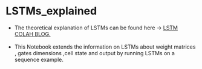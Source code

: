# LSTMs_explained  <br>

<ul><li>The theoretical explanation of LSTMs can be found here -> <a href="https://colah.github.io/posts/2015-08-Understanding-LSTMs/">LSTM COLAH BLOG.</a></li>  <br><li>This Notebook extends the information on LSTMs about weight matrices , gates dimensions ,cell state and output by running LSTMs on a sequence example.</li></ul>
